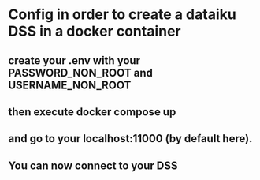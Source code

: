 # Config in order to create a dataiku DSS in a docker container
## create your .env with your PASSWORD_NON_ROOT and USERNAME_NON_ROOT
## then execute docker compose up
## and go to your localhost:11000 (by default here).
## You can now connect to your DSS


